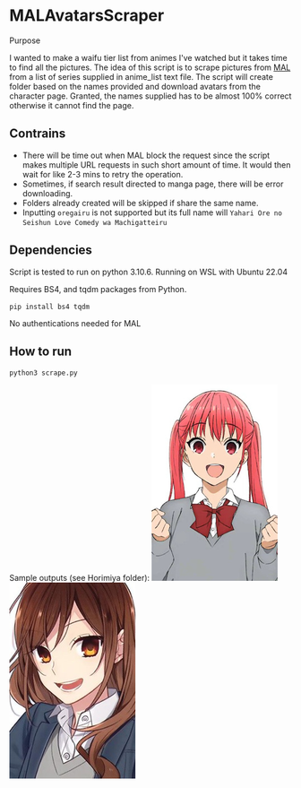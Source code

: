 # MALAvatarsScraper

Purpose

I wanted to make a waifu tier list from animes I've watched but it takes time to find all the pictures. The idea of this script is to scrape pictures from [MAL](myanimelist.net) from a list of series supplied in anime_list text file. The script will create folder based on the names provided and download avatars from the character page. Granted, the names supplied has to be almost 100% correct otherwise it cannot find the page.

## Contrains

- There will be time out when MAL block the request since the script makes multiple URL requests in such short amount of time. It would then wait for like 2-3 mins to retry the operation.
- Sometimes, if search result directed to manga page, there will be error downloading.
- Folders already created will be skipped if share the same name.
- Inputting `oregairu` is not supported but its full name will `Yahari Ore no Seishun Love Comedy wa Machigatteiru`

## Dependencies

Script is tested to run on python 3.10.6. Running on WSL with Ubuntu 22.04

Requires BS4, and tqdm packages from Python.

```
pip install bs4 tqdm
```

No authentications needed for MAL

## How to run

```
python3 scrape.py
```

Sample outputs (see Horimiya folder):
![Remi](Horimiya/Horimiya_Remi_Ayasaki.jpg)
![Remi](Horimiya/Horimiya_Kyouko_Hori.jpg)
